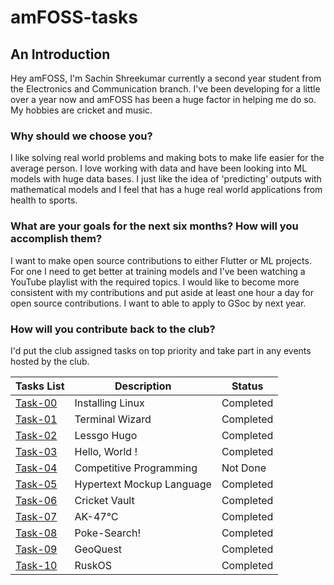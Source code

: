 # amFOSS-tasks

## An Introduction

Hey amFOSS, I'm Sachin Shreekumar currently a second year student from the Electronics and Communication branch. I've been developing for a little over a year now and amFOSS has been a huge factor in helping me do so. My hobbies are cricket and music.

### Why should we choose you?

I like solving real world problems and making bots to make life easier for the average person. I love working with data and have been looking into ML models with huge data bases. I just like the idea of 'predicting' outputs with mathematical models and I feel that has a huge real world applications from health to sports.

### What are your goals for the next six months? How will you accomplish them?

I want to make open source contributions to either Flutter or ML projects. For one I need to get better at training models and I've been watching a YouTube playlist with the required topics. I would like to become more consistent with my contributions and put aside at least one hour a day for open source contributions. I want to able to apply to GSoc by next year.

### How will you contribute back to the club?

I'd put the club assigned tasks on top priority and take part in any events hosted by the club.

**Tasks List**|**Description**|**Status**
--------------|---------------|---------------
[Task-00](https://github.com/sachin-bhai/amFOSS-tasks/tree/main/task-00)|Installing Linux|Completed
[Task-01](https://github.com/sachin-bhai/amFOSS-tasks/tree/main/task-01)|Terminal Wizard|Completed
[Task-02](https://github.com/sachin-bhai/amFOSS-tasks/tree/main/task-02)|Lessgo Hugo|Completed
[Task-03](https://github.com/sachin-bhai/amFOSS-tasks/tree/main/task-03)|Hello, World ! |Completed 
[Task-04](https://github.com/sachin-bhai/amFOSS-tasks/tree/main/task-04)|Competitive Programming|Not Done
[Task-05](https://github.com/sachin-bhai/amFOSS-tasks/tree/main/task-05)|Hypertext Mockup Language|Completed
[Task-06](https://github.com/sachin-bhai/amFOSS-tasks/tree/main/task-06)|Cricket Vault|Completed
[Task-07](https://github.com/sachin-bhai/amFOSS-tasks/blob/main/task-07)|AK-47℃|Completed
[Task-08](https://github.com/sachin-bhai/amFOSS-tasks/tree/main/task-08)|Poke-Search!|Completed
[Task-09](https://github.com/sachin-bhai/amFOSS-tasks/tree/main/task-09)|GeoQuest|Completed
[Task-10](https://github.com/sachin-bhai/amFOSS-tasks/tree/main/task-10)|RuskOS |Completed
